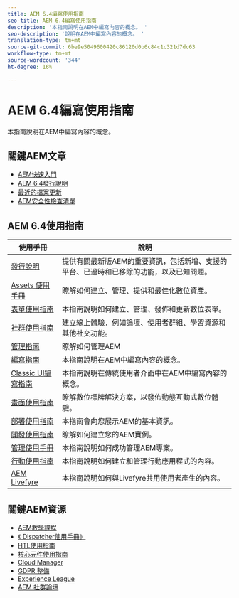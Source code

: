 ```yaml
---
title: AEM 6.4編寫使用指南
seo-title: AEM 6.4編寫使用指南
description: '本指南說明在AEM中編寫內容的概念。 '
seo-description: '說明在AEM中編寫內容的概念。 '
translation-type: tm+mt
source-git-commit: 6be9e5049600420c86120d0b6c84c1c321d7dc63
workflow-type: tm+mt
source-wordcount: '344'
ht-degree: 16%

---
```



# AEM 6.4編寫使用指南

本指南說明在AEM中編寫內容的概念。

## 關鍵AEM文章

* [AEM快速入門](https://helpx.adobe.com/experience-manager/get-started.html)
* [AEM 6.4發行說明](/help/release-notes/home.md)
* [最近的檔案更新](https://helpx.adobe.com/experience-manager/documentation-updates.html)
* [AEM安全性檢查清單](/help/sites-administering/security-checklist.md)

## AEM 6.4使用指南

| 使用手冊 | 說明 |
|--- |---|
| [發行說明](/help/release-notes/home.md) | 提供有關最新版AEM的重要資訊，包括新增、支援的平台、已過時和已移除的功能，以及已知問題。 |
| [Assets 使用手冊](/help/assets/home.md) | 瞭解如何建立、管理、提供和最佳化數位資產。 |
| [表單使用指南](/help/forms/home.md) | 本指南說明如何建立、管理、發佈和更新數位表單。 |
| [社群使用指南](/help/communities/home.md) | 建立線上體驗，例如論壇、使用者群組、學習資源和其他社交功能。 |
| [管理指南](/help/sites-administering/home.md) | 瞭解如何管理AEM |
| [編寫指南](/help/sites-authoring/home.md) | 本指南說明在AEM中編寫內容的概念。 |
| [Classic UI編寫指南](/help/sites-classic-ui-authoring/home.md) | 本指南說明在傳統使用者介面中在AEM中編寫內容的概念。 |
| [畫面使用指南](https://docs.adobe.com/content/help/en/experience-manager-screens/user-guide/aem-screens-introduction.html) | 瞭解數位標牌解決方案，以發佈動態互動式數位體驗。 |
| [部署使用指南](/help/sites-deploying/home.md) | 本指南會向您展示AEM的基本資訊。 |
| [開發使用指南](/help/sites-developing/home.md) | 瞭解如何建立您的AEM實例。 |
| [管理使用手冊](/help/managing/home.md) | 本指南說明如何成功管理AEM專案。 |
| [行動使用指南](/help/mobile/home.md) | 本指南說明如何建立和管理行動應用程式的內容。 |
| [AEM Livefyre](https://marketing.adobe.com/resources/help/en_US/livefyre/home.html) | 本指南說明如何與Livefyre共用使用者產生的內容。 |

## 關鍵AEM資源

* [AEM教學課程](https://helpx.adobe.com/experience-manager/kt/index/aem-6-4-videos.html)
* [《 Dispatcher使用手冊》](https://docs.adobe.com/content/help/en/experience-manager-dispatcher/using/dispatcher.html)
* [HTL使用指南](https://docs.adobe.com/content/help/zh-Hant/experience-manager-htl/using/overview.html)
* [核心元件使用指南](https://docs.adobe.com/content/help/zh-Hant/experience-manager-core-components/using/introduction.html)
* [Cloud Manager](https://docs.adobe.com/content/help/zh-Hant/experience-manager-cloud-manager/using/introduction-to-cloud-manager.html)
* [GDPR 整備](/help/managing/data-protection-and-privacy.md)
* [Experience League](https://guided.adobe.com/?promoid=K42KVXHD&amp;mv=other#solutions/experience-manager)
* [AEM 社群論壇](https://forums.adobe.com/community/experience-cloud/marketing-cloud/experience-manager)